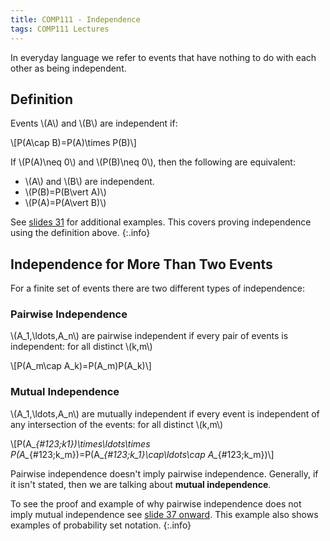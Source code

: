 ```yaml
---
title: COMP111 - Independence
tags: COMP111 Lectures
---
```

In everyday language we refer to events that have nothing to do with each other as being independent.

## Definition
Events &#92;(A&#92;) and &#92;(B&#92;) are independent if:

&#92;[P(A\cap B)=P(A)\times P(B)&#92;]

If &#92;(P(A)\neq 0&#92;) and &#92;(P(B)\neq 0&#92;), then the following are equivalent:

* &#92;(A&#92;) and &#92;(B&#92;) are independent.
* &#92;(P(B)=P(B\vert A)&#92;)
* &#92;(P(A)=P(A\vert B)&#92;)

See [slides 31]({{site.baseurl}}/assets/COMP111/Lectures/2020-11-19.pdf) for additional examples. This covers proving independence using the definition above.
{:.info}

## Independence for More Than Two Events
For a finite set of events there are two different types of independence:

### Pairwise Independence
&#92;(A_1,\ldots,A_n&#92;) are pairwise independent if every pair of events is independent: for all distinct &#92;(k,m&#92;)

&#92;[P(A_m\cap A_k)=P(A_m)P(A_k)&#92;]

### Mutual Independence
&#92;(A_1,\ldots,A_n&#92;) are mutually independent if every event is independent of any intersection of the events: for all distinct &#92;(k,m&#92;)
 
&#92;[P(A&#95;_{#123;k1})\times\ldots\times P(A&#95;_{#123;k_m})=P(A&#95;_{#123;k_1}\cap\ldots\cap A&#95;_{#123;k_m})&#92;]

Pairwise independence doesn't imply pairwise independence. Generally, if it isn't stated, then we are talking about **mutual independence**.

To see the proof and example of why pairwise independence does not imply mutual independence see [slide 37 onward]({{site.baseurl}}/assets/COMP111/Lectures/2020-11-19.pdf). This example also shows examples of probability set notation.
{:.info}
